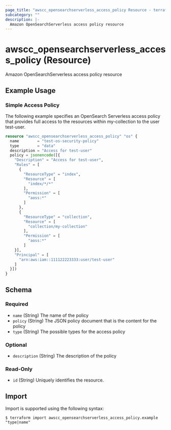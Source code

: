 ```yaml
---
page_title: "awscc_opensearchserverless_access_policy Resource - terraform-provider-awscc"
subcategory: ""
description: |-
  Amazon OpenSearchServerless access policy resource
---
```


# awscc_opensearchserverless_access_policy (Resource)

Amazon OpenSearchServerless access policy resource

## Example Usage

### Simple Access Policy
The following example specifies an OpenSearch Serverless access policy that provides full access to the resources within my-collection to the user test-user.
```terraform
resource "awscc_opensearchserverless_access_policy" "os" {
  name        = "test-os-security-policy"
  type        = "data"
  description = "Access for test-user"
  policy = jsonencode([{
    "Description" = "Access for test-user",
    "Rules" = [
      {
        "ResourceType" = "index",
        "Resource" = [
          "index/*/*"
        ],
        "Permission" = [
          "aoss:*"
        ]
      },
      {
        "ResourceType" = "collection",
        "Resource" = [
          "collection/my-collection"
        ],
        "Permission" = [
          "aoss:*"
        ]
    }],
    "Principal" = [
      "arn:aws:iam::111122223333:user/test-user"
    ]
  }])
}
```

<!-- schema generated by tfplugindocs -->
## Schema

### Required

- `name` (String) The name of the policy
- `policy` (String) The JSON policy document that is the content for the policy
- `type` (String) The possible types for the access policy

### Optional

- `description` (String) The description of the policy

### Read-Only

- `id` (String) Uniquely identifies the resource.

## Import

Import is supported using the following syntax:

```shell
$ terraform import awscc_opensearchserverless_access_policy.example "type|name"
```
